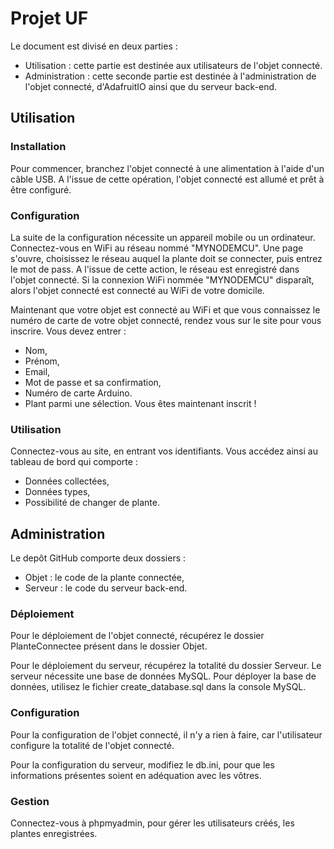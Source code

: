 # Projet UF

Le document est divisé en deux parties :
- Utilisation : cette partie est destinée aux utilisateurs de l'objet connecté.
- Administration : cette seconde partie est destinée à l'administration de l'objet connecté, d'AdafruitIO ainsi que du serveur back-end.

## Utilisation

### Installation

Pour commencer, branchez l'objet connecté à une alimentation à l'aide d'un câble USB.
A l'issue de cette opération, l'objet connecté est allumé et prêt à être configuré.

### Configuration

La suite de la configuration nécessite un appareil mobile ou un ordinateur.
Connectez-vous en WiFi au réseau nommé "MYNODEMCU". Une page s'ouvre, choisissez le réseau auquel la plante doit se connecter, puis entrez le mot de pass.
A l'issue de cette action, le réseau est enregistré dans l'objet connecté.
Si la connexion WiFi nommée "MYNODEMCU" disparaît, alors l'objet connecté est connecté au WiFi de votre domicile.

Maintenant que votre objet est connecté au WiFi et que vous connaissez le numéro de carte de votre objet connecté, rendez vous sur le site pour vous inscrire.
Vous devez entrer :
- Nom,
- Prénom,
- Email,
- Mot de passe et sa confirmation,
- Numéro de carte Arduino.
- Plant parmi une sélection.
Vous êtes maintenant inscrit !

### Utilisation

Connectez-vous au site, en entrant vos identifiants. Vous accédez ainsi au tableau de bord qui comporte :
- Données collectées,
- Données types,
- Possibilité de changer de plante.

## Administration

Le depôt GitHub comporte deux dossiers :
- Objet : le code de la plante connectée,
- Serveur : le code du serveur back-end.

### Déploiement

Pour le déploiement de l'objet connecté, récupérez le dossier PlanteConnectee présent dans le dossier Objet.

Pour le déploiement du serveur, récupérez la totalité du dossier Serveur. Le serveur nécessite une base de données MySQL. Pour déployer la base de données, utilisez le fichier create_database.sql dans la console MySQL.

### Configuration

Pour la configuration de l'objet connecté, il n'y a rien à faire, car l'utilisateur configure la totalité de l'objet connecté.

Pour la configuration du serveur, modifiez le db.ini, pour que les informations présentes soient en adéquation avec les vôtres.

### Gestion

Connectez-vous à phpmyadmin, pour gérer les utilisateurs créés, les plantes enregistrées.